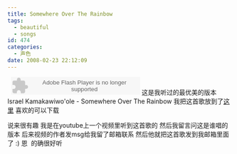 ```yaml
---
title: Somewhere Over The Rainbow
tags:
  - beautiful
  - songs
id: 474
categories:
  - 声色
date: 2008-02-23 22:12:09
---
```


&nbsp;
<object classid="clsid:d27cdb6e-ae6d-11cf-96b8-444553540000" codebase="http://download.macromedia.com/pub/shockwave/cabs/flash/swflash.cab#version=6,0,40,0" width="290" height="40"><param name="width" value="290" /><param name="height" value="40" /><param name="src" value="http://www.allenle.cn/simpleMp3er/audioplayer.swf?soundFile=http://danielfree.fileave.com/IsraelKamakawiwoole-SomewhereOverTheRainbow.mp3&amp;playerID=10&amp;bg=0xeeeeee&amp;leftbg=0x99ff00&amp;lefticon=0x666666&amp;rightbg=0x666666&amp;rightbghover=0x99ff00&amp;righticon=0xffffff&amp;righticonhover=0xffffff&amp;text=0x666666&amp;slider=0x666666&amp;track=0xFFFFFF&amp;border=0x666666&amp;loader=0x99ff00&amp;" /><embed type="application/x-shockwave-flash" width="290" height="40" src="http://www.allenle.cn/simpleMp3er/audioplayer.swf?soundFile=http://danielfree.fileave.com/IsraelKamakawiwoole-SomewhereOverTheRainbow.mp3&amp;playerID=10&amp;bg=0xeeeeee&amp;leftbg=0x99ff00&amp;lefticon=0x666666&amp;rightbg=0x666666&amp;rightbghover=0x99ff00&amp;righticon=0xffffff&amp;righticonhover=0xffffff&amp;text=0x666666&amp;slider=0x666666&amp;track=0xFFFFFF&amp;border=0x666666&amp;loader=0x99ff00&amp;"></embed></object>
这是我听过的最优美的版本
<span style="margin-top: 20px">Israel Kamakawiwo'ole - Somewhere Over The Rainbow
我把这首歌放到了[这里](http://www.mediafire.com/?0wybjq0nmgm) 喜欢的可以下载</span>

说来很有趣 我是在youtube上一个视频里听到这首歌的
然后我留言问这是谁唱的版本
后来视频的作者发msg给我留了邮箱联系
然后他就把这首歌发到我邮箱里面了 :)
恩&nbsp; 的确很好听 

&nbsp;